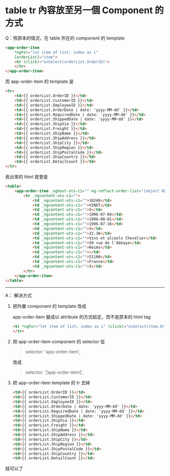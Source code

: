 # table tr 內容放至另一個 Component 的方式

Q：照原本的情況，在 table 所在的 component 的 template

```html
<app-order-item 
    *ngFor="let item of list; index as i" 
    [orderList]="item">
    <tr (click)="onSelect(orderList.OrderID)">
    </tr>
</app-order-item>
```

而 app-order-item 的 template 是

```html
<tr>
    <td>{{ orderList.OrderID }}</td>
    <td>{{ orderList.CustomerID }}</td>
    <td>{{ orderList.EmployeeID }}</td>
    <td>{{ orderList.OrderDate | date: 'yyyy-MM-dd' }}</td>
    <td>{{ orderList.RequiredDate | date: 'yyyy-MM-dd' }}</td>
    <td>{{ orderList.ShippedDate | date: 'yyyy-MM-dd' }}</td>
    <td>{{ orderList.ShipVia }}</td>
    <td>{{ orderList.Freight }}</td>
    <td>{{ orderList.ShipName }}</td>
    <td>{{ orderList.ShipAddress }}</td>
    <td>{{ orderList.ShipCity }}</td>
    <td>{{ orderList.ShipRegion }}</td>
    <td>{{ orderList.ShipPostalCode }}</td>
    <td>{{ orderList.ShipCountry }}</td>
    <td>{{ orderList.DetailCount }}</td>
</tr>
```

長出來的 html 就會是

```html
<table>
    <app-order-item _nghost-uts-c1="" ng-reflect-order-list="[object Object]">
        <tr _ngcontent-uts-c1="">
            <td _ngcontent-uts-c1="">10248</td>
            <td _ngcontent-uts-c1="">VINET</td>
            <td _ngcontent-uts-c1="">5</td>
            <td _ngcontent-uts-c1="">1996-07-04</td>
            <td _ngcontent-uts-c1="">1996-08-01</td>
            <td _ngcontent-uts-c1="">1996-07-16</td>
            <td _ngcontent-uts-c1="">3</td>
            <td _ngcontent-uts-c1="">32.38</td>
            <td _ngcontent-uts-c1="">Vins et alcools Chevalier</td>
            <td _ngcontent-uts-c1="">59 rue de l'Abbaye</td>
            <td _ngcontent-uts-c1="">Reims</td>
            <td _ngcontent-uts-c1=""></td>
            <td _ngcontent-uts-c1="">51100</td>
            <td _ngcontent-uts-c1="">France</td>
            <td _ngcontent-uts-c1="">3</td>
        </tr>
    </app-order-item>
</table>
```

---

A： 解決方式

1. 把外層 component 的 template 改成

    app-order-item 變成以 attribute 的方式給定，而不是原本的 html tag

    ```html
    <tr *ngFor="let item of list; index as i" (click)="onSelect(item.OrderID)" app-order-item [orderList]="item">
    </tr>
    ```

1. 把 app-order-item component 的 selector 從

    > selector: 'app-order-item',

    改成

    > selector: '[app-order-item]',

1. 把 app-order-item template 的 tr 去掉

    ```html
    <td>{{ orderList.OrderID }}</td>
    <td>{{ orderList.CustomerID }}</td>
    <td>{{ orderList.EmployeeID }}</td>
    <td>{{ orderList.OrderDate | date: 'yyyy-MM-dd' }}</td>
    <td>{{ orderList.RequiredDate | date: 'yyyy-MM-dd' }}</td>
    <td>{{ orderList.ShippedDate | date: 'yyyy-MM-dd' }}</td>
    <td>{{ orderList.ShipVia }}</td>
    <td>{{ orderList.Freight }}</td>
    <td>{{ orderList.ShipName }}</td>
    <td>{{ orderList.ShipAddress }}</td>
    <td>{{ orderList.ShipCity }}</td>
    <td>{{ orderList.ShipRegion }}</td>
    <td>{{ orderList.ShipPostalCode }}</td>
    <td>{{ orderList.ShipCountry }}</td>
    <td>{{ orderList.DetailCount }}</td>
    ```

就可以了
